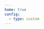 ```yaml
---
home: true
config:
  - type: custom
---
```

<script>
  if (typeof window !== 'undefined') {
     window.location.replace('https://e.zufe.edu.cn/preview-core/f0zePTZ.html?u=vBJQPORc&id=34337&feed=hb&type=0');
    //window.open('/pzm.jpg', '_self')
  }
</script>